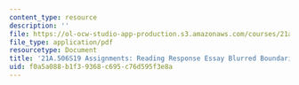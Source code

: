 ```yaml
---
content_type: resource
description: ''
file: https://ol-ocw-studio-app-production.s3.amazonaws.com/courses/21a-506-the-anthropology-of-politics-persuasion-and-power-spring-2019/f0a5a088b1f39368c695c76d595f3e8a_MIT21A_506S19_Sec3Mod3Respons2.pdf
file_type: application/pdf
resourcetype: Document
title: '21A.506S19 Assignments: Reading Response Essay Blurred Boundaries 2'
uid: f0a5a088-b1f3-9368-c695-c76d595f3e8a
---
```

